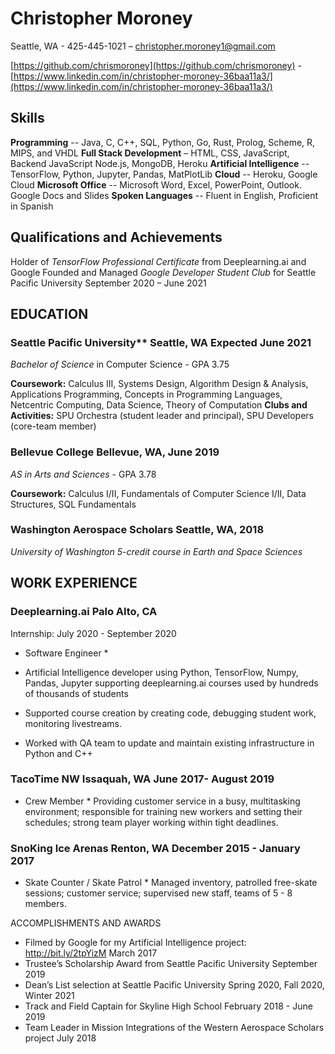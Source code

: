 # Christopher Moroney

Seattle, WA - 425-445-1021 – christopher.moroney1@gmail.com

[https://github.com/chrismoroney](https://github.com/chrismoroney) - [https://www.linkedin.com/in/christopher-moroney-36baa11a3/](https://www.linkedin.com/in/christopher-moroney-36baa11a3/)

## Skills
**Programming** -- Java, C, C++, SQL, Python, Go, Rust, Prolog, Scheme, R, MIPS, and VHDL
**Full Stack Development** – HTML, CSS, JavaScript, Backend JavaScript Node.js, MongoDB, Heroku
**Artificial Intelligence** -- TensorFlow, Python, Jupyter, Pandas, MatPlotLib
**Cloud** -- Heroku, Google Cloud
**Microsoft Office** -- Microsoft Word, Excel, PowerPoint, Outlook. Google Docs and Slides
**Spoken Languages** -- Fluent in English, Proficient in Spanish

## Qualifications and Achievements
Holder of *TensorFlow Professional Certificate* from Deeplearning.ai and Google
Founded and Managed *Google Developer Student Club* for Seattle Pacific University September 2020 – June 2021

## EDUCATION
### Seattle Pacific University** Seattle, WA Expected June 2021
*Bachelor of Science* in Computer Science - GPA 3.75

**Coursework:** Calculus III, Systems Design, Algorithm Design & Analysis, Applications Programming,
Concepts in Programming Languages, Netcentric Computing, Data Science, Theory of Computation
**Clubs and Activities:** SPU Orchestra (student leader and principal), SPU Developers (core-team member)

### Bellevue College Bellevue, WA, June 2019
*AS in Arts and Sciences* - GPA 3.78

**Coursework:** Calculus I/II, Fundamentals of Computer Science I/II, Data Structures, SQL Fundamentals

### Washington Aerospace Scholars Seattle, WA, 2018
*University of Washington 5-credit course in Earth and Space Sciences*

## WORK EXPERIENCE

### Deeplearning.ai Palo Alto, CA 
Internship: July 2020 - September 2020
* Software Engineer * 
- Artificial Intelligence developer using Python, TensorFlow, Numpy, Pandas, Jupyter supporting deeplearning.ai courses used by hundreds of thousands of students

- Supported course creation by creating code, debugging student work, monitoring livestreams.

- Worked with QA team to update and maintain existing infrastructure in Python and C++

### TacoTime NW Issaquah, WA June 2017- August 2019
* Crew Member *
Providing customer service in a busy, multitasking environment; responsible for training new workers and
setting their schedules; strong team player working within tight deadlines.

### SnoKing Ice Arenas Renton, WA December 2015 - January 2017
* Skate Counter / Skate Patrol *
Managed inventory, patrolled free-skate sessions; customer service;
supervised new staff, teams of 5 - 8 members.

ACCOMPLISHMENTS AND AWARDS
- Filmed by Google for my Artificial Intelligence project: http://bit.ly/2tpYizM March 2017
- Trustee’s Scholarship Award from Seattle Pacific University September 2019
- Dean’s List selection at Seattle Pacific University Spring 2020, Fall 2020, Winter 2021
- Track and Field Captain for Skyline High School February 2018 - June 2019
- Team Leader in Mission Integrations of the Western Aerospace Scholars project July 2018
